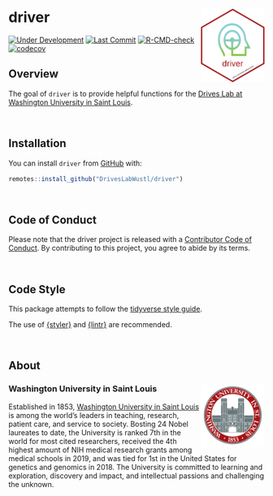 
<!-- README.md is generated from README.Rmd. Please edit that file -->

# driver <img src="man/figures/driver_hex.png" align="right" width="125px" />

<!-- badges: start -->

[![Under
Development](https://img.shields.io/badge/status-under%20development-red.svg)](https://github.com/DrivesLabWustl/driver)
[![Last
Commit](https://img.shields.io/github/last-commit/DrivesLabWustl/driver.svg)](https://github.com/DrivesLabWustl/driver/commits/main)
[![R-CMD-check](https://github.com/DrivesLabWustl/driver/workflows/R-CMD-check/badge.svg)](https://github.com/DrivesLabWustl/driver/actions)
[![codecov](https://codecov.io/gh/DrivesLabWustl/driver/branch/main/graph/badge.svg?token=Xw9cCFWmE6)](https://codecov.io/gh/DrivesLabWustl/driver)

<!-- badges: end -->

## Overview

The goal of `driver` is to provide helpful functions for the [Drives Lab
at Washington University in Saint
Louis](https://drivesproject.wustl.edu/).

<br />

## Installation

You can install `driver` from
[GitHub](https://github.com/DrivesLabWustl/driver) with:

``` r
remotes::install_github("DrivesLabWustl/driver")
```

<br />

## Code of Conduct

Please note that the driver project is released with a [Contributor Code
of
Conduct](https://contributor-covenant.org/version/2/0/CODE_OF_CONDUCT.html).
By contributing to this project, you agree to abide by its terms.

<br />

## Code Style

This package attempts to follow the [tidyverse style
guide](https://style.tidyverse.org/index.html).

The use of [{styler}](https://github.com/r-lib/styler) and
[{lintr}](https://github.com/r-lib/lintr) are recommended.

<br />

## About

### Washington University in Saint Louis <img src="man/figures/brookings_seal.png" align="right" width="125px"/>

Established in 1853, [Washington University in Saint
Louis](https://www.wustl.edu) is among the world’s leaders in teaching,
research, patient care, and service to society. Bosting 24 Nobel
laureates to date, the University is ranked 7th in the world for most
cited researchers, received the 4th highest amount of NIH medical
research grants among medical schools in 2019, and was tied for 1st in
the United States for genetics and genomics in 2018. The University is
committed to learning and exploration, discovery and impact, and
intellectual passions and challenging the unknown.

